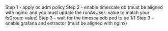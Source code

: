 Step 1 - apply oc adm policy
Step 2 - enable timescale db (must be aligned with nginx: and you must update the runAsUser: value to match your fsGroup: value)
Step 3 - wait for the timescaledb pod to be 1/1
Step 3 - enable grafana and extractor (must be aligned with nginx)
